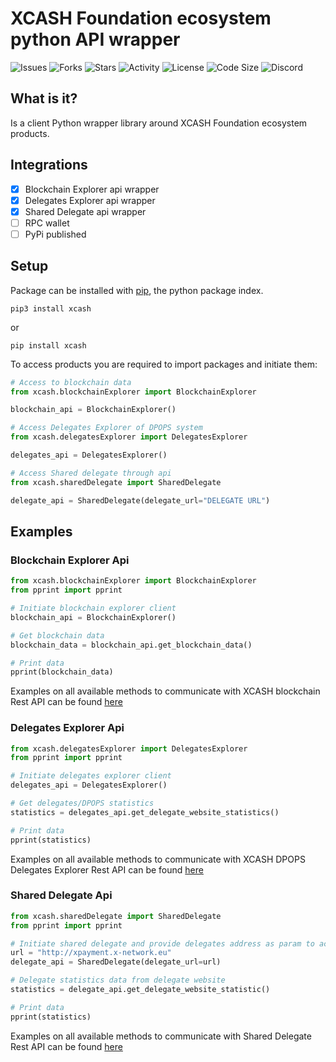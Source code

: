 # XCASH Foundation ecosystem python API wrapper

![Issues](https://img.shields.io/github/issues/X-CASH-official/XCASH-Ecosystem-api-wrapper)
![Forks](https://img.shields.io/github/forks/X-CASH-official/XCASH-Ecosystem-api-wrapper)
![Stars](https://img.shields.io/github/stars/X-CASH-official/XCASH-Ecosystem-api-wrapper)
![Activity](https://img.shields.io/github/commit-activity/m/X-CASH-official/XCASH-Ecosystem-api-wrapper/main?style=plastic)
![License](https://img.shields.io/github/license/X-CASH-official/XCASH-Ecosystem-api-wrapper?style=plastic)
![Code Size](https://img.shields.io/github/languages/code-size/X-CASH-official/XCASH-Ecosystem-api-wrapper?style=plastic)
![Discord](https://img.shields.io/discord/470575102203920395?logo=Discord&style=plastic)

## What is it?

Is a client Python wrapper library around XCASH Foundation ecosystem products.

## Integrations

- [X] Blockchain Explorer api wrapper
- [X] Delegates Explorer api wrapper
- [X] Shared Delegate api wrapper
- [ ] RPC wallet
- [ ] PyPi published

## Setup

Package can be installed with [pip](https://pypi.org/project/pip/), the python package index.

```shell
pip3 install xcash
```

or

```shell
pip install xcash
```

To access products you are required to import packages and initiate them:

```python
# Access to blockchain data
from xcash.blockchainExplorer import BlockchainExplorer

blockchain_api = BlockchainExplorer()

# Access Delegates Explorer of DPOPS system
from xcash.delegatesExplorer import DelegatesExplorer

delegates_api = DelegatesExplorer()

# Access Shared delegate through api 
from xcash.sharedDelegate import SharedDelegate

delegate_api = SharedDelegate(delegate_url="DELEGATE URL")
```

## Examples

### Blockchain Explorer Api

```python
from xcash.blockchainExplorer import BlockchainExplorer
from pprint import pprint

# Initiate blockchain explorer client
blockchain_api = BlockchainExplorer()

# Get blockchain data 
blockchain_data = blockchain_api.get_blockchain_data()

# Print data
pprint(blockchain_data)

```

Examples on all available methods to communicate with XCASH blockchain Rest API can be
found [here](https://github.com/X-CASH-official/XCASH-Ecosystem-api-wrapper/blob/main/examples/blockchain_examples.py)

### Delegates Explorer Api

```python
from xcash.delegatesExplorer import DelegatesExplorer
from pprint import pprint

# Initiate delegates explorer client
delegates_api = DelegatesExplorer()

# Get delegates/DPOPS statistics 
statistics = delegates_api.get_delegate_website_statistics()

# Print data
pprint(statistics)
```

Examples on all available methods to communicate with XCASH DPOPS Delegates Explorer Rest API can be
found [here](https://github.com/X-CASH-official/XCASH-Ecosystem-api-wrapper/blob/main/examples/delegates_explorer_examples.py)

### Shared Delegate Api

```python
from xcash.sharedDelegate import SharedDelegate
from pprint import pprint

# Initiate shared delegate and provide delegates address as param to access API
url = "http://xpayment.x-network.eu"
delegate_api = SharedDelegate(delegate_url=url)

# Delegate statistics data from delegate website
statistics = delegate_api.get_delegate_website_statistic()

# Print data
pprint(statistics)
```

Examples on all available methods to communicate with Shared Delegate Rest API can be
found [here](https://github.com/X-CASH-official/XCASH-Ecosystem-api-wrapper/blob/main/examples/shared_delegate_examples.py)



